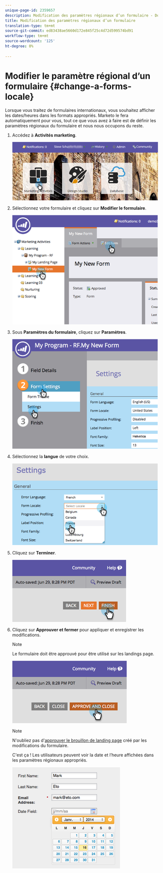 ```yaml
---
unique-page-id: 2359657
description: Modification des paramètres régionaux d’un formulaire - Documents marketing - Documentation du produit
title: Modification des paramètres régionaux d’un formulaire
translation-type: tm+mt
source-git-commit: ed83438ae5660d172e845f25c4d72d599574bd91
workflow-type: tm+mt
source-wordcount: '125'
ht-degree: 0%

---
```



# Modifier le paramètre régional d’un formulaire {#change-a-forms-locale}

Lorsque vous traitez de formulaires internationaux, vous souhaitez afficher les dates/heures dans les formats appropriés. Marketo le fera automatiquement pour vous, tout ce que vous avez à faire est de définir les paramètres régionaux du formulaire et nous nous occupons du reste.

1. Accédez à **Activités marketing**.

   ![](assets/login-marketing-activities-7.png)

1. Sélectionnez votre formulaire et cliquez sur **Modifier le formulaire**.

   ![](assets/image2014-9-15-12-3a52-3a52.png)

1. Sous **Paramètres du formulaire**, cliquez sur **Paramètres**.

   ![](assets/image2014-9-15-12-3a53-3a23.png)

1. Sélectionnez la **langue** de votre choix.

   ![](assets/image2014-9-15-12-3a53-3a35.png)

1. Cliquez sur **Terminer**.

   ![](assets/image2014-9-15-12-3a53-3a43.png)

1. Cliquez sur **Approuver et fermer** pour appliquer et enregistrer les modifications.

   >[!NOTE]
   >
   >Le formulaire doit être approuvé pour être utilisé sur les landings page.

   ![](assets/image2014-9-15-12-3a53-3a52.png)

   >[!NOTE]
   >
   >N&#39;oubliez pas d&#39;[approuver le brouillon de landing page](/help/marketo/product-docs/demand-generation/landing-pages/understanding-landing-pages/approve-unapprove-or-delete-a-landing-page.md) créé par les modifications du formulaire.

   C&#39;est ça ! Les utilisateurs peuvent voir la date et l’heure affichées dans les paramètres régionaux appropriés.

   ![](assets/image2014-9-15-12-3a53-3a59.png)
